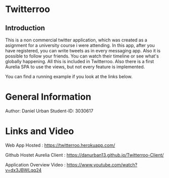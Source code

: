 # Twitterroo

## Introduction

This is a non commercial twitter application, which was created as a asignment for a university course i were attending. In this app, after you have registered, you can write tweets as in every messaging app. Also it is possible to follow your friends. You can watch their timeline or see what's globally happening. All this is included in Twitterroo. Also there is a first Aurelia SPA to use the views, but not every feature is implemented.

You can find a running example if you look at the links below.

# General Information

Author: Daniel Urban
Student-ID: 3030617


# Links and Video

Web App Hosted : https://twitterroo.herokuapp.com/

Github Hostet Aurelia Client : https://danurban13.github.io/Twitterroo-Client/

Application Overview Video : https://www.youtube.com/watch?v=dx3JBWLqq24
